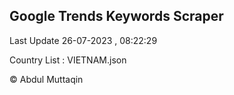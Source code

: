 

## Google Trends Keywords Scraper 
 
Last Update 26-07-2023 , 08:22:29

Country List :
VIETNAM.json



© Abdul Muttaqin 

